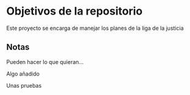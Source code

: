 # Objetivos de la repositorio

Este proyecto se encarga de manejar los planes de la liga de la justicia


## Notas
Pueden hacer lo que quieran...

Algo añadido

Unas pruebas
